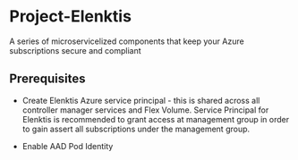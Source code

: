 # Project-Elenktis
A series of microservicelized components that keep your Azure subscriptions secure and compliant

## Prerequisites

* Create Elenktis Azure service principal - this is shared across all controller manager services and Flex Volume. Service Principal for Elenktis is recommended to grant access at management group in order to gain assert all subscriptions under the management group.

* Enable AAD Pod Identity
